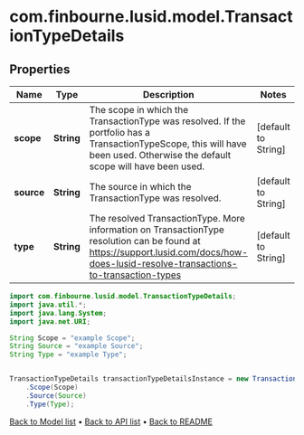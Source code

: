 # com.finbourne.lusid.model.TransactionTypeDetails

## Properties

Name | Type | Description | Notes
------------ | ------------- | ------------- | -------------
**scope** | **String** | The scope in which the TransactionType was resolved. If the portfolio has a TransactionTypeScope, this will have been used. Otherwise the default scope will have been used. | [default to String]
**source** | **String** | The source in which the TransactionType was resolved. | [default to String]
**type** | **String** | The resolved TransactionType. More information on TransactionType resolution can be found at https://support.lusid.com/docs/how-does-lusid-resolve-transactions-to-transaction-types | [default to String]

```java
import com.finbourne.lusid.model.TransactionTypeDetails;
import java.util.*;
import java.lang.System;
import java.net.URI;

String Scope = "example Scope";
String Source = "example Source";
String Type = "example Type";


TransactionTypeDetails transactionTypeDetailsInstance = new TransactionTypeDetails()
    .Scope(Scope)
    .Source(Source)
    .Type(Type);
```


[Back to Model list](../README.md#documentation-for-models) &#8226; [Back to API list](../README.md#documentation-for-api-endpoints) &#8226; [Back to README](../README.md)
